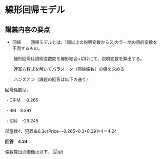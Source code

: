 ﻿# 線形回帰モデル
## 講義内容の要点
- 回帰
　　回帰モデルとは、1個以上の説明変数からスjカラー地の目的変数を予測するもの。

　　線形回帰は説明変数間を線形結合+切片にて、説明変数を算出する。

　　連室方程式を解いてパラメータ（回帰係数）の値を求める

　　ハンズオン（課題の回答は以下の通り）

回帰係数は、

・CRIM　-0.265

・RM　8.391

・切片　-29.245　

部屋数4、犯罪率0.3のPrice=-0.265×0.3+8.391×4＝4.24

**回答　4.24**

係数算出の画像は以下。
![alt](https://user-images.githubusercontent.com/77253188/104408510-7d004080-55a7-11eb-9781-4202ea726d4c.png)



